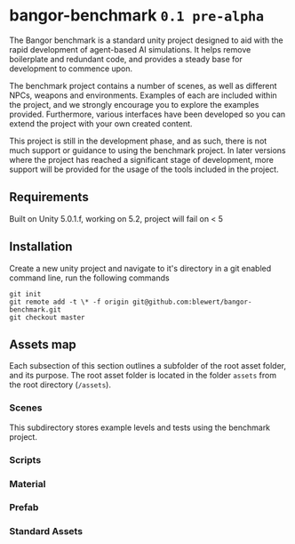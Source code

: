# bangor-benchmark `0.1 pre-alpha`
The Bangor benchmark is a standard unity project designed to aid with the rapid development of agent-based AI simulations. It helps remove boilerplate and redundant code, and provides a steady base for development to commence upon.

The benchmark project contains a number of scenes, as well as different NPCs, weapons and environments. Examples of each are included within the project, and we strongly encourage you to explore the examples provided. Furthermore, various interfaces have been developed so you can extend the project with your own created content.

This project is still in the development phase, and as such, there is not much support or guidance to using the benchmark project. In later versions where the project has reached a significant stage of development, more support will be provided for the usage of the tools included in the project.

## Requirements

Built on Unity 5.0.1.f, working on 5.2, project will fail on < 5

## Installation

Create a new unity project and navigate to it's directory in a git enabled command line, run the following commands

```
git init
git remote add -t \* -f origin git@github.com:blewert/bangor-benchmark.git
git checkout master

```

## Assets map
Each subsection of this section outlines a subfolder of the root asset folder, and its purpose. The root asset folder is located in the folder `assets` from the root directory (`/assets`).

### Scenes
This subdirectory stores example levels and tests using the benchmark project.

### Scripts

### Material

### Prefab

### Standard Assets
